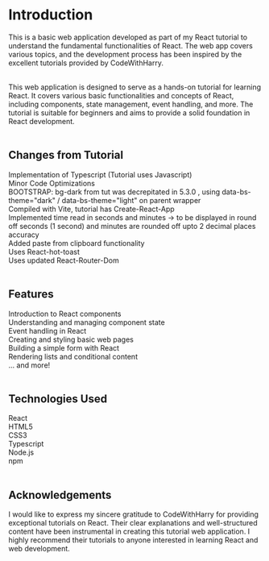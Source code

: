 <h1>Introduction</h1>

This is a basic web application developed as part of my React tutorial to understand the fundamental functionalities of React. The web app covers various topics, and the development process has been inspired by the excellent tutorials provided by CodeWithHarry. <br><br>


This web application is designed to serve as a hands-on tutorial for learning React. It covers various basic functionalities and concepts of React, including components, state management, event handling, and more. The tutorial is suitable for beginners and aims to provide a solid foundation in React development.<br><br>

<h2>Changes from Tutorial</h2>
Implementation of Typescript (Tutorial uses Javascript)<br>
Minor Code Optimizations<br>
BOOTSTRAP: bg-dark from tut was decrepitated in 5.3.0 , using data-bs-theme="dark" / data-bs-theme="light" on parent wrapper<br>
Compiled with Vite, tutorial has Create-React-App <br>
Implemented time read in seconds and minutes -> to be displayed in round off seconds (1 second) and minutes are rounded off upto 2 decimal places accuracy<br>
Added paste from clipboard functionality <br>
Uses React-hot-toast <br>
Uses updated React-Router-Dom <br>

<br>


<h2>Features</h2>
Introduction to React components<br>
Understanding and managing component state<br>
Event handling in React<br>
Creating and styling basic web pages<br>
Building a simple form with React<br>
Rendering lists and conditional content<br>
... and more!<br><br>

<h2>Technologies Used </h2>
React<br>
HTML5<br>
CSS3<br>
Typescript <br>
Node.js<br>
npm<br><br>

<h2>Acknowledgements</h2>
I would like to express my sincere gratitude to CodeWithHarry for providing exceptional tutorials on React. Their clear explanations and well-structured content have been instrumental in creating this tutorial web application. I highly recommend their tutorials to anyone interested in learning React and web development.<br>